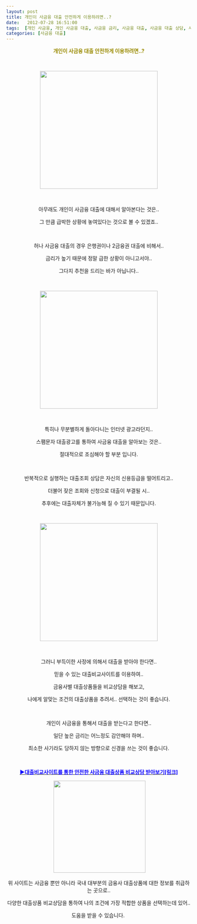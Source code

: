 ```yaml
---
layout: post
title: 개인이 사금융 대출 안전하게 이용하려면..?
date:   2012-07-28 16:51:00
tags:  [개인 사금융, 개인 사금융 대출, 사금융 금리, 사금융 대출, 사금융 대출 상담, 사금융 상담]
categories: [사금융 대출]
---
```



<p style="text-align: center;"><strong><span style="color: rgb(153, 138, 0);">개인이 사금융 대출 안전하게 이용하려면..?</span></strong></p><p style="text-align: center;">&nbsp;</p><p style="text-align: center; clear: none; float: none;"><span class="imageblock" style="width: 320px; height: auto; display: inline-block; max-width: 100%;"><img width="320" height="213" style="height: auto; cursor: pointer; max-width: 100%;" src="https://t1.daumcdn.net/cfile/tistory/123B534D501A30AA1C" filename="개인 사금융 대출.jpg" filemime="image/jpeg"></span></p><p style="text-align: center;">&nbsp;</p><p style="text-align: center;">아무래도 개인이 사금융 대출에 대해서 알아본다는 것은..</p><p style="text-align: center;">그 만큼 급박한 상황에 놓여있다는 것으로 볼 수 있겠죠..</p><p style="text-align: center;">&nbsp;</p><p style="text-align: center;">허나 사금융 대출의 경우 은행권이나 2금융권 대출에 비해서..</p><p style="text-align: center;">금리가 높기 때문에 정말 급한 상황이 아니고서야..</p><p style="text-align: center;">그다지 추천을 드리는 바가 아닙니다..</p><p style="text-align: center;">&nbsp;</p><p style="text-align: center; clear: none; float: none;"><span class="imageblock" style="width: 320px; height: auto; display: inline-block; max-width: 100%;"><img width="320" height="213" style="height: auto; cursor: pointer; max-width: 100%;" src="https://t1.daumcdn.net/cfile/tistory/17454C48501A30D431" filename="사금융 대출.jpg" filemime="image/jpeg"></span></p><p style="text-align: center;">&nbsp;</p><p style="text-align: center;">특히나 무분별하게 돌아다니는 인터넷 광고라던지..</p><p style="text-align: center;">스팸문자 대출광고를 통하여 사금융 대출을 알아보는 것은..</p><p style="text-align: center;">절대적으로 조심해야 할 부분 입니다.</p><p style="text-align: center;">&nbsp;</p><p style="text-align: center;">반복적으로 실행하는 대출조회 상담은 자신의 신용등급을 떨어트리고..</p><p style="text-align: center;">더불어 잦은 조회와 신청으로 대출이 부결될 시..</p><p style="text-align: center;">추후에는 대출자체가 불가능해 질 수 있기 때문입니다.</p><p style="text-align: center;">&nbsp;</p><p style="text-align: center; clear: none; float: none;"><span class="imageblock" style="width: 320px; height: auto; display: inline-block; max-width: 100%;"><img width="320" height="213" style="height: auto; cursor: pointer; max-width: 100%;" src="https://t1.daumcdn.net/cfile/tistory/153EA94D501A311F1E" filename="사금융 대출 상담.jpg" filemime="image/jpeg"></span></p><p style="text-align: center;">&nbsp;</p><p style="text-align: center;">그러니 부득이한 사정에 의해서 대출을 받아야 한다면..</p><p style="text-align: center;">믿을 수 있는 대출비교사이트를 이용하여..</p><p style="text-align: center;">금융사별 대출상품들을 비교상담을 해보고,</p><p style="text-align: center;">나에게 알맞는 조건의 대출상품을 추려서.. 선택하는 것이 좋습니다.</p><p style="text-align: center;">&nbsp;</p><p style="text-align: center;">개인이 사금융을 통해서 대출을 받는다고 한다면..</p><p style="text-align: center;">일단 높은 금리는 어느정도 감안해야 하며..</p><p style="text-align: center;">최소한 사기라도 당하지 않는 방향으로 신경을 쓰는 것이 좋습니다.</p><p style="text-align: center;">&nbsp;</p><p style="text-align: center;"><strong><span style="color: rgb(9, 0, 255);"></span><a class="tx-link" href="https://search.leevra.com/search.leevra.com?q=%EC%82%AC%EA%B8%88%EC%9C%B5%20%EB%8C%80%EC%B6%9C" target="_self"><span style="color: rgb(9, 0, 255);">▶대출비교사이트를 통한 안전한 사금융 대출상품 비교상담 받아보기[링크]</span></a></strong></p><p style="text-align: center;">&nbsp;<span class="imageblock" style="width: 250px; height: auto; display: inline-block; max-width: 100%;"><img width="250" height="140" style="height: auto; cursor: pointer; max-width: 100%;" src="https://t1.daumcdn.net/cfile/tistory/1963694F501A315521" filename="사금융.jpg" filemime="image/jpeg"></span></p><p style="text-align: center;">위 사이트는 사금융 뿐만 아니라 국내 대부분의 금융사 대출상품에 대한 정보를 취급하는 곳으로..</p><p style="text-align: center;">다양한 대출상품 비교상담을 통하여 나의 조건에 가장 적합한&nbsp;상품을 선택하는데 있어..</p><p style="text-align: center;">도움을 받을 수 있습니다.&nbsp;<br></p>